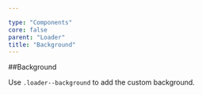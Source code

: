 ```yaml
---

type: "Components"
core: false
parent: "Loader"
title: "Background"
---
```


##Background

Use `.loader--background` to add the custom background.

<demo>
  <demovanilla src="vanilla/demos/loader/background-spinner">
  </demovanilla>
  <demovanilla src="vanilla/demos/loader/background-direction">
  </demovanilla>
  <demovanilla src="vanilla/demos/loader/background-size">
  </demovanilla>
</demo>
